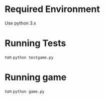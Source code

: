 # Required Environment
Use python 3.x

# Running Tests
run `python testgame.py`

# Running game
run `python game.py`